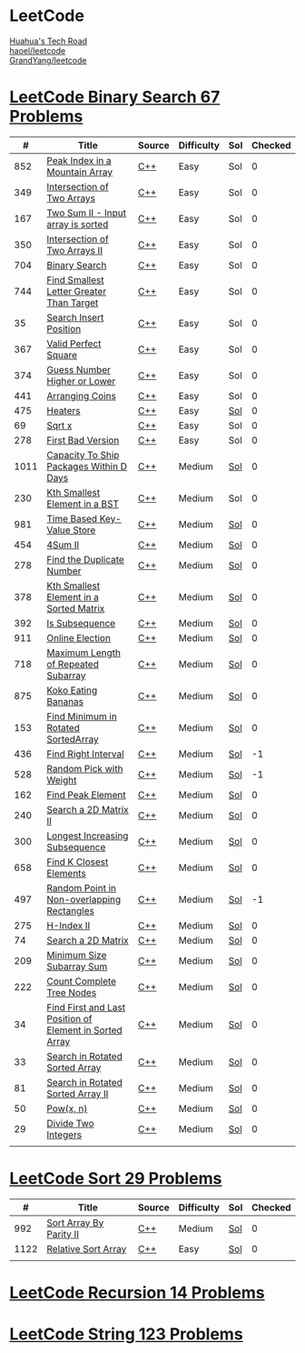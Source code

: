 LeetCode
========

[Huahua's Tech Road](https://zxi.mytechroad.com/blog/)<br>
[haoel/leetcode](https://github.com/haoel/leetcode/blob/master/README.md)<br>
[GrandYang/leetcode](https://github.com/grandyang/leetcode)

<!--
echo "278. First Bad Version" | sed -e 's/^/_/g' -e 's/\.//g' -e 's/ /_/g' | xargs mkdir
https://leetcode.com/tag/binary-search/
:%s/\s\+$//e
https://leetcode.com/tag/binary-search/
-->

# [LeetCode Binary Search 67 Problems](https://leetcode.com/tag/binary-search/)
| # | Title | Source | Difficulty | Sol | Checked |
|---| ----- | ------ | ---------- | ------------------ | ------- |
|852|[Peak Index in a Mountain Array](https://leetcode.com/problems/peak-index-in-a-mountain-array/)|[C++](./_852_Peak_Index_in_a_Mountain_Array/main.cpp)|Easy|Sol|0|
|349|[Intersection of Two Arrays](https://leetcode.com/problems/intersection-of-two-arrays/)|[C++](./_349_Intersection_of_Two_Arrays/main.cpp)|Easy|Sol|0|
|167|[Two Sum II - Input array is sorted](https://leetcode.com/problems/two-sum-ii-input-array-is-sorted/)|[C++](./_167_Two_Sum_II_-_Input_array_is_sorted/main.cpp)|Easy|Sol|0|
|350|[Intersection of Two Arrays II](https://leetcode.com/problems/intersection-of-two-arrays-ii/)|[C++](./_350_Intersection_of_Two_Arrays_II/main.cpp)|Easy|Sol|0|
|704|[Binary Search](https://leetcode.com/problems/binary-search/)|[C++](./_704_Binary_Search/main.cpp)|Easy|Sol|0|
|744|[Find Smallest Letter Greater Than Target](https://leetcode.com/problems/search-insert-position/)|[C++](./_744_Find_Smallest_Letter_Greater_Than_Target/main.cpp)|Easy|Sol|0|
|35|[Search Insert Position](https://leetcode.com/problems/search-insert-position/)|[C++](./_35_Search_Insert_Position/main.cpp)|Easy|Sol|0|
|367|[Valid Perfect Square](https://leetcode.com/problems/valid-perfect-square/)|[C++](./_367_Valid_Perfect_Square/main.cpp)|Easy|Sol|0|
|374|[Guess Number Higher or Lower](https://leetcode.com/problems/guess-number-higher-or-lower)|[C++](./_374_Guess_Number_Higher_or_Lower/main.cpp)|Easy|Sol|0|
|441|[Arranging Coins](https://leetcode.com/problems/arranging-coins)|[C++](./_441_Arranging_Coins/main.cpp)|Easy|Sol|0|
|475|[Heaters](https://leetcode.com/problems/heaters)|[C++](./_475_Heaters/main.cpp)|Easy|[Sol](https://www.cnblogs.com/grandyang/p/6181626.html)|0|
|69|[Sqrt x](https://leetcode.com/problems/sqrtx)|[C++](./_69_Sqrt_x/main.cpp)|Easy|Sol|0|
|278|[First Bad Version](https://leetcode.com/problems/first-bad-version)|[C++](./_278_First_Bad_Version/main.cpp)|Easy|Sol|0|
|1011|[Capacity To Ship Packages Within D Days](https://leetcode.com/problems/capacity-to-ship-packages-within-d-days/)|[C++](./_1011_Capacity_To_Ship_Packages_Within_D_Days/main.cpp)|Medium|[Sol](https://blog.csdn.net/fuxuemingzhu/article/details/88769103)|0|
|230|[Kth Smallest Element in a BST](https://leetcode.com/problems/kth-smallest-element-in-a-bst/)|[C++](./_230_Kth_Smallest_Element_in_a_BST/main.cpp)|Medium|Sol|0|
|981|[Time Based Key-Value Store](https://leetcode.com/problems/time-based-key-value-store/)|[C++](./_981_Time_Based_Key-Value_Store/main.cpp)|Medium|[Sol](https://zhanghuimeng.github.io/post/leetcode-981-time-based-key-value-store/)|0|
|454|[4Sum II](https://leetcode.com/problems/4sum-ii/)|[C++](./_454_4Sum_II/main.cpp)|Medium|[Sol](https://zxi.mytechroad.com/blog/hashtable/leetcode-454-4sum-ii/)|0|
|278|[Find the Duplicate Number](https://leetcode.com/problems/find-the-duplicate-number)|[C++](./_287_Find_the_Duplicate_Number/main.cpp)|Medium|[Sol](https://zxi.mytechroad.com/blog/algorithms/binary-search/leetcode-287-find-the-duplicate-number/)|0|
|378|[Kth Smallest Element in a Sorted Matrix](https://leetcode.com/problems/kth-smallest-element-in-a-sorted-matrix)|[C++](./_378_Kth_Smallest_Element_in_a_Sorted_Matrix/main.cpp)|Medium|[Sol](https://zxi.mytechroad.com/blog/algorithms/binary-search/leetcode-378-kth-smallest-element-in-a-sorted-matrix/)|0|
|392|[Is Subsequence](https://leetcode.com/problems/is-subsequence/)|[C++](./_392_Is_Subsequence/main.cpp)|Medium|[Sol](https://zxi.mytechroad.com/blog/string/leetcode-392-is-subsequence/)|0|
|911|[Online Election](https://leetcode.com/problems/online-election/)|[C++](./_911_Online_Election/main.cpp)|Medium|[Sol](https://zxi.mytechroad.com/blog/hashtable/leetcode-911-online-election/)|0|
|718|[Maximum Length of Repeated Subarray](https://leetcode.com/problems/maximum-length-of-repeated-subarray/)|[C++](./_718_Maximum_Length_of_Repeated_Subarray/main.cpp)|Medium|[Sol](https://www.cnblogs.com/grandyang/p/7801533.html)|0|
|875|[Koko Eating Bananas](https://leetcode.com/problems/koko-eating-bananas/)|[C++](./_875_Koko_Eating_Bananas/main.cpp)|Medium|[Sol](https://www.cnblogs.com/grandyang/p/10807121.html)|0|
|153|[Find Minimum in Rotated SortedArray](https://leetcode.com/problems/find-minimum-in-rotated-sorted-array)|[C++](./_153_Find_Minimum_in_Rotated_Sorted_Array/main.cpp)|Medium|[Sol](https://zxi.mytechroad.com/blog/leetcode/leetcode-153-find-minimum-in-rotated-sorted-array/)|0|
|436|[Find Right Interval](https://leetcode.com/problems/find-right-interval/)|[C++](./_436_Find_Right_Interval/main.cpp)|Medium|[Sol](https://www.cnblogs.com/grandyang/p/6018581.html)|-1|
|528|[Random Pick with Weight](https://leetcode.com/problems/random-pick-with-weight/)|[C++](./_528_Random_Pick_with_Weight/main.cpp)|Medium|[Sol](https://www.cnblogs.com/grandyang/p/9784690.html)|-1|
|162|[Find Peak Element](https://leetcode.com/problems/find-peak-element/)|[C++](./_162_Find_Peak_Element/main.cpp)|Medium|[Sol](https://www.cnblogs.com/grandyang/p/4217175.html)|0|
|240|[Search a 2D Matrix II](https://leetcode.com/problems/search-a-2d-matrix-ii/)|[C++](./_240_Search_a_2D_Matrix_II/main.cpp)|Medium|[Sol](https://www.cnblogs.com/grandyang/p/4669134.html)|0|
|300|[Longest Increasing Subsequence](https://leetcode.com/problems/longest-increasing-subsequence/)|[C++](./_300_Longest_Increasing_Subsequence/main.cpp)|Medium|[Sol](https://www.cnblogs.com/grandyang/p/4938187.html)|0|
|658|[Find K Closest Elements](https://leetcode.com/problems/find-k-closest-elements/)|[C++](./_658_Find_K_Closest_Elements/main.cpp)|Medium|[Sol](https://www.cnblogs.com/grandyang/p/7519466.html)|0|
|497|[Random Point in Non-overlapping Rectangles](https://leetcode.com/problems/random-point-in-non-overlapping-rectangles/)|[C++](./_497_Random_Point_in_Non-overlapping_Rectangles/main.cpp)|Medium|[Sol](https://www.cnblogs.com/grandyang/p/9752145.html)|-1|
|275|[H-Index II](https://leetcode.com/problems/h-index-ii/)|[C++](./_275_H-Index_II/main.cpp)|Medium|[Sol](https://www.cnblogs.com/grandyang/p/4782695.html)|0|
|74|[Search a 2D Matrix](https://leetcode.com/problems/search-a-2d-matrix/)|[C++](./_74_Search_a_2D_Matrix/main.cpp)|Medium|[Sol](https://www.cnblogs.com/grandyang/p/4323301.html)|0|
|209|[Minimum Size Subarray Sum](https://leetcode.com/problems/minimum-size-subarray-sum/)|[C++](./_209_Minimum_Size_Subarray_Sum/main.cpp)|Medium|[Sol](https://www.cnblogs.com/grandyang/p/4501934.html)|0|
|222|[Count Complete Tree Nodes](https://leetcode.com/problems/count-complete-tree-nodes/)|[C++](./_222_Count_Complete_Tree_Nodes/main.cpp)|Medium|[Sol](https://github.com/grandyang/leetcode/issues/222)|0|
|34|[Find First and Last Position of Element in Sorted Array](https://leetcode.com/problems/find-first-and-last-position-of-element-in-sorted-array/)|[C++](./_34_Find_First_and_Last_Position_of_Element_in_Sorted_Array/main.cpp)|Medium|[Sol](https://blog.csdn.net/fuxuemingzhu/article/details/83273084)|0|
|33|[Search in Rotated Sorted Array](https://leetcode.com/problems/search-in-rotated-sorted-array/)|[C++](./_33_Search_in_Rotated_Sorted_Array/main.cpp)|Medium|[Sol](https://www.cnblogs.com/grandyang/p/4325648.html)|0|
|81|[Search in Rotated Sorted Array II](https://leetcode.com/problems/search-in-rotated-sorted-array-ii/)|[C++](./_81_Search_in_Rotated_Sorted_Array_II/main.cpp)|Medium|[Sol](https://leetcode.com/problems/search-in-rotated-sorted-array-ii/)|0|
|50|[Pow(x, n)](https://leetcode.com/problems/powx-n/)|[C++](./_50_Pow/main.cpp)|Medium|[Sol](https://www.cnblogs.com/grandyang/p/4383775.html)|0|
|29|[Divide Two Integers](https://leetcode.com/problems/divide-two-integers/)|[C++](./_29_Divide_Two_Integers/main.cpp)|Medium|[Sol](https://www.cnblogs.com/grandyang/p/4431949.html)|0|
|  |  |  |  |  |  |

# [LeetCode Sort 29 Problems](https://leetcode.com/tag/sort/)
| # | Title | Source | Difficulty | Sol | Checked |
|---| ----- | ------ | ---------- | ------------------ | ------- |
|992|[Sort Array By Parity II](https://leetcode.com/problems/sort-array-by-parity-ii/)|[C++](./_922_Sort_Array_By_Parity_II/main.cpp)|Medium|[Sol](https://zxi.mytechroad.com/blog/uncategorized/leetcode-922-sort-array-by-parity-ii/)|0|
|1122|[Relative Sort Array](https://leetcode.com/problems/relative-sort-array/)|[C++](./_1122_Relative_Sort_Array/main.cpp)|Easy|[Sol](https://leetcode.com/problems/relative-sort-array/discuss/334908/chinesec-1122-map-tong-ji-on-jin-xing-xiang-dui-wei-zhi-pai-xu)|0|
|  |  |  |  |  |  |
# [LeetCode Recursion 14 Problems](https://leetcode.com/tag/recursion/)
# [LeetCode String 123 Problems](https://leetcode.com/tag/string/)



